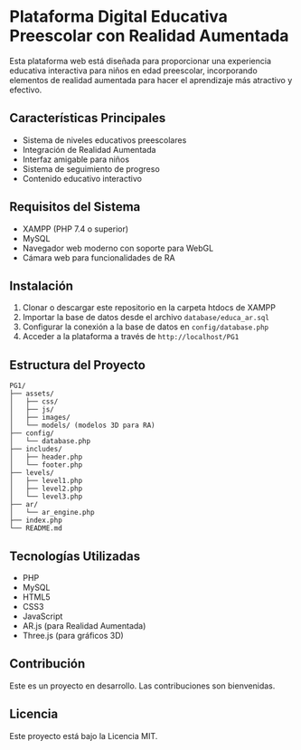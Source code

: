 # Plataforma Digital Educativa Preescolar con Realidad Aumentada

Esta plataforma web está diseñada para proporcionar una experiencia educativa interactiva para niños en edad preescolar, incorporando elementos de realidad aumentada para hacer el aprendizaje más atractivo y efectivo.

## Características Principales

- Sistema de niveles educativos preescolares
- Integración de Realidad Aumentada
- Interfaz amigable para niños
- Sistema de seguimiento de progreso
- Contenido educativo interactivo

## Requisitos del Sistema

- XAMPP (PHP 7.4 o superior)
- MySQL
- Navegador web moderno con soporte para WebGL
- Cámara web para funcionalidades de RA

## Instalación

1. Clonar o descargar este repositorio en la carpeta htdocs de XAMPP
2. Importar la base de datos desde el archivo `database/educa_ar.sql`
3. Configurar la conexión a la base de datos en `config/database.php`
4. Acceder a la plataforma a través de `http://localhost/PG1`

## Estructura del Proyecto

```
PG1/
├── assets/
│   ├── css/
│   ├── js/
│   ├── images/
│   └── models/ (modelos 3D para RA)
├── config/
│   └── database.php
├── includes/
│   ├── header.php
│   └── footer.php
├── levels/
│   ├── level1.php
│   ├── level2.php
│   └── level3.php
├── ar/
│   └── ar_engine.php
├── index.php
└── README.md
```

## Tecnologías Utilizadas

- PHP
- MySQL
- HTML5
- CSS3
- JavaScript
- AR.js (para Realidad Aumentada)
- Three.js (para gráficos 3D)

## Contribución

Este es un proyecto en desarrollo. Las contribuciones son bienvenidas.

## Licencia

Este proyecto está bajo la Licencia MIT. 
